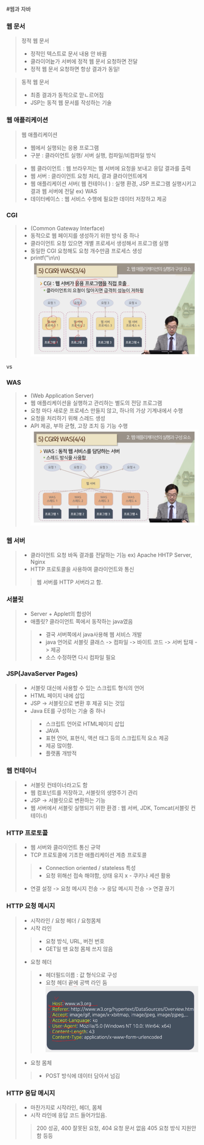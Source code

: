 #웹과 자바
### 웹 문서
> 정적 웹 문서
> - 정적인 텍스트로 문서 내용 안 바뀜
> - 클라이어늩가 서버에 정적 웹 문서 요청하면 전달
> - 정적 웹 문서 요청하면 항상 결과가 동일!

> 동적 웹 문서
> - 최종 결과가 동적으로 맏ㄴ르어짐
> - JSP는 동적 웹 문서를 작성하는 기술

### 웹 애플리케이션

> 웹 애플리케이션
> - 웹에서 실행되는 응용 프로그램
> - 구분 : 클라이언트 실행/ 서버 실행, 컴파일/비컴파일 방식

> - 웹 클라이언트 : 웹 브라우저는 웹 서버에 요청을 보내고 응답 결과를 출력
> - 웹 서버 : 클라이언트 요청 처리, 결과 클라이언트에게
> - 웹 애플리케이션 서버( 웹 컨테이너 ) : 실행 환경, JSP 프로그램 실행시키고 결과 웹 서버에 전달 ex) WAS
> - 데이터베이스 : 웹 서비스 수행에 필요한 데이터 저장하고 제공

### CGI
> - (Common Gateway Interface)
> - 동적으로 웹 페이지를 생성하기 위한 방식 중 하나
> - 클라이언트 요청 있으면 개별 프로세서 생성해서 프로그램 실행
> - 동일한 CGI 요청해도 요청 개수만큼 프로세스 생성
> - printf("<html>\n\n<head><title>CGI 문서</title></head></html>)
> ![img_1.png](img_1.png)

vs

### WAS
> - (Web Application Server)
> - 웹 애플리케이션을 실행하고 관리하는 별도의 전담 프로그램
> - 요청 마다 새로운 프로세스 만들지 않고, 하나의 가상 기계내에서 수행
> - 요청을 처리하기 위해 스레드 생성
> - API 제공, 부하 균형, 고장 조치 등 기능 수행
> ![img_2.png](img_2.png)

### 웹 서버
> - 클라이언트 요청 바독 결과를 전달하는 기능 ex) Apache HHTP Server, Nginx
> - HTTP 프로토콜을 사용하여 클라이언트와 통신
>> 웹 서버를 HTTP 서버라고 함.

### 서블릿
> - Server + Applet의 합성어
> - 애플릿? 클라이언트 쪽에서 동작하는 java였음
>> - 결국 서버쪽에서 java사용해 웹 서비스 개발
>> - java 언어로 서블릿 클래스 -> 컴파일 -> 바이트 코드 -> 서버 탑재 -> 제공
>> - 소스 수정하면 다시 컴파일 필요

### JSP(JavaServer Pages)
> - 서블릿 대신에 사용할 수 있는 스크립트 형식의 언어
> - HTML 페이지 내에 삽입
> - JSP -> 서블릿으로 변환 후 제공 되는 것임
> - Java EE를 구성하는 기술 중 하나
>> - 스크립트 언어로 HTML페이지 삽입
>> - JAVA
>> - 표현 언어, 표현식, 액션 태그 등의 스크립트적 요소 제공
>> - 제공 많이함.
>> - 플랫폼 개방적

### 웹 컨테이너
> - 서블릿 컨테이너라고도 함
> - 웹 컴포넌트를 저장하고, 서블릿의 생명주기 관리
> - JSP -> 서블릿으로 변환하는 기능
> - 웹 서버에서 서블릿 실행되기 위한 환경 : 웹 서버, JDK, Tomcat(서블릿 컨테이너)

### HTTP 프로토콜
> - 웹 서버와 클라이언트 통신 규약
> - TCP 프로토콜에 기초한 애플리케이션 계층 프로토콜
>> - Connection oriented / stateless 특성
>> - 요청 위해선 접속 해야함, 상태 유지 x - 쿠키나 세션 활용
> - 연결 설정 -> 요청 메시지 전송 -> 응답 메시지 전송 -> 연결 끊기

### HTTP 요청 메시지
> - 시작라인 / 요청 헤더 / 요청몸체
> - 시작 라인
>> - 요청 방식, URL, 버전 번호
>> - GET일 땐 요청 몸체 쓰지 않음
> - 요청 헤더
>> - 헤더필드이름 : 값 형식으로 구성
>> - 요청 헤더 끝에 공백 라인 둠
> ![img_3.png](img_3.png)
> - 요청 몸체
>> - POST 방식에 데이터 담아서 넘김

### HTTP 응답 메시지
> - 마찬가지로 시작라인, 헤더, 몸체
> - 시작 라인에 응답 코드 들어가있음.
>> 200 성공, 400 잘못된 요청, 404 요청 문서 없음
>> 405 요청 방식 지원안함 등등

